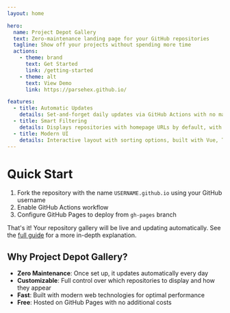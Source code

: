 ```yaml
---
layout: home

hero:
  name: Project Depot Gallery
  text: Zero-maintenance landing page for your GitHub repositories
  tagline: Show off your projects without spending more time
  actions:
    - theme: brand
      text: Get Started
      link: /getting-started
    - theme: alt
      text: View Demo
      link: https://parsehex.github.io/

features:
  - title: Automatic Updates
    details: Set-and-forget daily updates via GitHub Actions with no manual maintenance required.
  - title: Smart Filtering
    details: Displays repositories with homepage URLs by default, with full customization options.
  - title: Modern UI
    details: Interactive layout with sorting options, built with Vue, TypeScript, and Vite.
---
```


# Quick Start

1. Fork the repository with the name `USERNAME.github.io` using your GitHub username
2. Enable GitHub Actions workflow
3. Configure GitHub Pages to deploy from `gh-pages` branch

That's it! Your repository gallery will be live and updating automatically. See the [full guide](/getting-started) for a more in-depth explanation.

## Why Project Depot Gallery?

- **Zero Maintenance**: Once set up, it updates automatically every day
- **Customizable**: Full control over which repositories to display and how they appear
- **Fast**: Built with modern web technologies for optimal performance
- **Free**: Hosted on GitHub Pages with no additional costs
